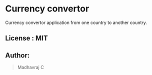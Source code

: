 # Currency convertor

Currency convertor application from one country to another country.

## License : MIT

## Author:

> Madhavraj C
